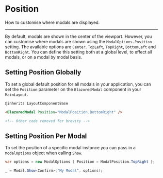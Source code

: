 # Position
How to customise where modals are displayed.

---

By default, modals are shown in the center of the viewport. However, you can customise where modals are shown using the `ModalOptions.Position` setting. The available options are `Center`, `TopLeft`, `TopRight`, `BottomLeft` and `BottomRight`. You can define this setting both at a global level, to effect all modals, or on a modal by modal basis. 

## Setting Position Globally

To set a global default position for all modals in your application, you can set the `Position` parameter on the `BlazoredModal` component in your `MainLayout`.

```html
@inherits LayoutComponentBase

<BlazoredModal Position="ModalPosition.BottomRight" />

<!-- Other code removed for brevity -->
```

## Setting Position Per Modal

To set the position of a specific modal instance you can pass in a `ModalOptions` object when calling `Show`.

```csharp
var options = new ModalOptions { Position = ModalPosition.TopRight };

_ = Modal.Show<Confirm>("My Modal", options);
```
